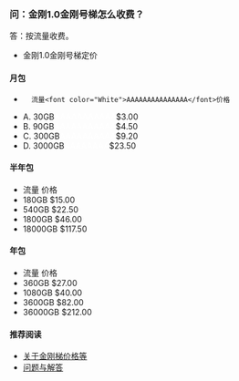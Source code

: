 ### 问：金刚1.0金刚号梯怎么收费？

答：按流量收费。

- 金刚1.0金刚号梯定价






#### 月包
-       流量<font color="White">AAAAAAAAAAAAAAA</font>价格
- A.   30GB<font color="White">AAAAAAAAAAA</font>$3.00
- B.   90GB<font color="White">AAAAAAAAAAA</font>$4.50
- C.  300GB<font color="White">AAAAAAAAAA</font>$9.20
- D. 3000GB<font color="White">AAAAAAAA</font>$23.50

#### 半年包
- 流量          价格
- 180GB        $15.00
- 540GB        $22.50
- 1800GB       $46.00
- 18000GB      $117.50

#### 年包
- 流量          价格
- 360GB        $27.00
- 1080GB       $40.00
- 3600GB       $82.00
- 36000GB      $212.00

#### 推荐阅读
- [关于金刚梯价格等](https://a2zitpro.github.io/web/列表-金刚梯价格)
- [问题与解答](https://a2zitpro.github.io/web/列表-问题与解答)
